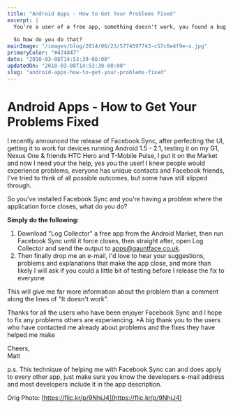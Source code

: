 ```yaml
---
title: "Android Apps - How to Get Your Problems Fixed"
excerpt: |
  You're a user of a free app, something doesn't work, you found a bug and you want the developer to know about it - awesome!
  
  So how do you do that?
mainImage: "/images/blog/2014/06/23/5774597743-c57c6e4f9e-o.jpg"
primaryColor: "#424d47"
date: "2010-03-08T14:53:39-08:00"
updatedOn: "2010-03-08T14:53:39-08:00"
slug: "android-apps-how-to-get-your-problems-fixed"
---
```


# Android Apps - How to Get Your Problems Fixed 

I recently announced the release of Facebook Sync, after perfecting the UI, getting it to work for devices running Android 1.5 - 2.1, testing it on my G1, Nexus One & friends HTC Hero and T-Mobile Pulse, I put it on the Market and now I need your the help, yes you the user! I knew people would experience problems, everyone has unique contacts and Facebook friends, I've tried to think of all possible outcomes, but some have still slipped through.

So you've installed Facebook Sync and you're having a problem where the application force closes, what do you do?

**Simply do the following:**

  1. Download "Log Collector" a free app from the Android Market, then run Facebook Sync until it force closes, then straight after, open Log Collector and send the output to apps@gauntface.co.uk.
  2. Then finally drop me an e-mail, I'd love to hear your suggestions, problems and explanations that make the app close, and more than likely I will ask if you could a little bit of testing before I release the fix to everyone

This will give me far more information about the problem than a comment along the lines of "It doesn't work".

Thanks for all the users who have been enjoyer Facebook Sync and I hope to fix any problems others are experiencing. *A big thank you to the users who have contacted me already about problems and the fixes they have helped me make

Cheers,<br />Matt

p.s. This technique of helping me with Facebook Sync can and does apply to every other app, just make sure you know the developers e-mail address and most developers include it in the app description.

Orig Photo: [https://flic.kr/p/9NhjJ4](https://flic.kr/p/9NhjJ4)